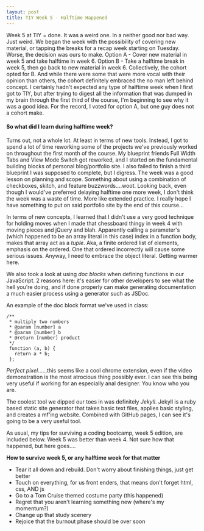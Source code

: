 ```yaml
---
layout: post
title: TIY Week 5 - Halftime Happened
---
```


Week 5 at TIY = done. It was a weird one. In a neither good nor bad way. Just weird. We began the week with the possibility of covering new material, or tapping the breaks for a recap week starting on Tuesday. Worse, the decision was ours to make. Option A - Cover new material in week 5 and take halftime in week 6. Option B - Take a halftime break in week 5, then go back to new material in week 6. Collectively, the cohort opted for B. And while there were some that were more vocal with their opinion than others, the cohort definitely embraced the no man left behind concept. I certainly hadn't expected any type of halftime week when I first got to TIY, but after trying to digest all the information that was dumped in my brain through the first third of the course, I'm beginning to see why it was a good idea. For the record, I voted for option A, but one guy does not a cohort make.

#### So what did I learn during halftime week?

Turns out, not a whole lot. At least in terms of new tools. Instead, I got to spend a lot of time reworking some of the projects we've previously worked on throughout the first month of the course. My blueprint friends Full Width Tabs and View Mode Switch got reworked, and I started on the fundamental building blocks of personal blog/portfolio site. I also failed to finish a third blueprint I was supposed to complete, but I digress. The week was a good lesson on planning and scope. Something about using a combination of checkboxes, skitch, and feature buzzwords....woot. Looking back, even though I would've preferred delaying halftime one more week, I don't think the week was a waste of time. More like extended practice. I really hope I have something to put on said portfolio site by the end of this course...

In terms of new concepts, I learned that I didn't use a very good technique for holding moves when I made that chessboard thingy in week 4 with moving pieces and jQuery and blah. Apparently calling a parameter's (which happened to be an array literal in this case) index in a function body, makes that array act as a _tuple_. Aka, a finite ordered list of elements, emphasis on the ordered. One that ordered incorrectly will cause some serious issues. Anyway, I need to embrace the object literal. Getting warmer here.

We also took a look at using _doc blocks_ when defining functions in our JavaScript. 2 reasons here: it's easier for other developers to see what the hell you're doing, and if done properly can make generating documentation a much easier process using a generator such as JSDoc.

An example of the doc block format we've used in class:

```
/**
 * multiply two numbers
 * @param [number] a
 * @param [number] b
 * @return [number] product
 */
 function (a, b) {
   return a * b;
 };
```

_Perfect pixel_......this seems like a cool chrome extension, even if the video demonstration is the most atrocious thing possibly ever. I can see this being very useful if working for an especially anal designer. You know who you are.

The coolest tool we dipped our toes in was definitely _Jekyll_. Jekyll is a ruby based static site generator that takes basic text files, applies basic styling, and creates a mf'ing website. Combined with GitHub pages, I can see it's going to be a very useful tool.

As usual, my tips for surviving a coding bootcamp, week 5 edition, are included below. Week 5 was better than week 4. Not sure how that happened, but here goes....

**How to survive week 5, or any halftime week for that matter**
* Tear it all down and rebuild. Don't worry about finishing things, just get better
* Touch on everything, for us front enders, that means don't forget html, css, AND js
* Go to a Tom Cruise themed costume party (this happened)
* Regret that you aren't learning something new (where's my momentum?)
* Change up that study scenery
* Rejoice that the burnout phase should be over soon
